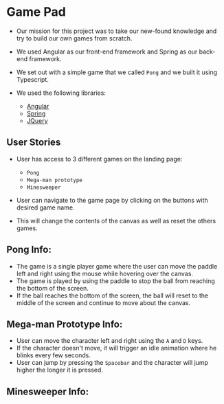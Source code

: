 # Game Pad
- Our mission for this project was to take our new-found knowledge and 
  try to build our own games from scratch.
- We used Angular as our front-end framework and Spring as our back-end framework.
- We set out with a simple game that we called `Pong` and we built it using Typescript.

- We used the following libraries:
  - [Angular](https://angular.io/)
  - [Spring](https://spring.io/)
  - [JQuery](https://jquery.com/)
  

## User Stories
- User has access to 3 different games on the landing page:
  - `Pong`
  - `Mega-man prototype`
  - `Minesweeper`


- User can navigate to the game page by clicking on the buttons with desired game name.
- This will change the contents of the canvas as well as reset the others games.


## Pong Info:
- The game is a single player game where the user can move the paddle left
  and right using the mouse while hovering over the canvas.
- The game is played by using the paddle to stop the ball from reaching 
  the bottom of the screen.
- If the ball reaches the bottom of the screen, the ball will reset to the middle of the screen
  and continue to move about the canvas.



## Mega-man Prototype Info:
- User can move the character left and right using the `A` and `D` keys.
- If the character doesn't move, it will trigger an idle animation where he blinks every few seconds.
- User can jump by pressing the `Spacebar` and the character will jump higher the longer it is pressed.


## Minesweeper Info:
